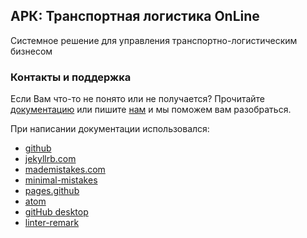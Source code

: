 ## АРК: Транспортная логистика OnLine

Системное решение для управления транспортно-логистическим бизнесом

### Контакты и поддержка

Если Вам что-то не понято или не получается?
Прочитайте [документацию](https://arctl.github.io/arctl-docs/)
или пишите [нам](https://arctl.ru/contact-us/) и мы поможем вам разобраться.

При написании документации использовался:
- [github](https://github.com/)
- [jekyllrb.com](https://jekyllrb.com/)
- [mademistakes.com](https://mademistakes.com/)
- [minimal-mistakes](https://github.com/mmistakes/minimal-mistakes)
- [pages.github](https://pages.github.com/)
- [atom](https://github.com/atom/atom)
- [gitHub desktop](https://desktop.github.com/)
- [linter-remark](https://github.com/wooorm/linter-remark)
